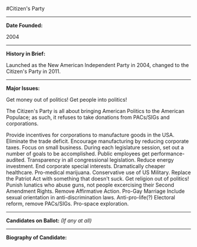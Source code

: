 #Citizen's Party

---

**Date Founded:**

2004

---

**History in Brief:**

Launched as the New American Independent Party in 2004, changed to the Citizen's Party in 2011.

---

**Major Issues:**

Get money out of politics!
Get people into politics!

The Citizen's Party is all about bringing American Politics to the American Populace;
as such, it refuses to take donations from PACs/SIGs and corporations.

Provide incentives for corporations to manufacture goods in the USA.
Eliminate the trade deficit.
Encourage manufacturing by reducing corporate taxes.
Focus on small business.
During each legislature session, set out a number of goals to be accomplished.
Public employees get performance-audited.
Transparency in all congressional legislation.
Reduce energy investment.
End corporate special interests.
Dramatically cheaper healthcare.
Pro-medical marijuana.
Conservative use of US Military.
Replace the Patriot Act with something that doesn't suck.
Get religion out of politics!
Punish lunatics who abuse guns, not people excercising their Second Amendment Rights.
Remove Affirmative Action.
Pro-Gay Marriage
Include sexual orientation in anti-discrimination laws.
Anti-pro-life(?)
Electoral reform, remove PACs/SIGs.
Pro-space exploration.

---

**Candidates on Ballot:** *(If any at all)*

---

**Biography of Candidate:**
